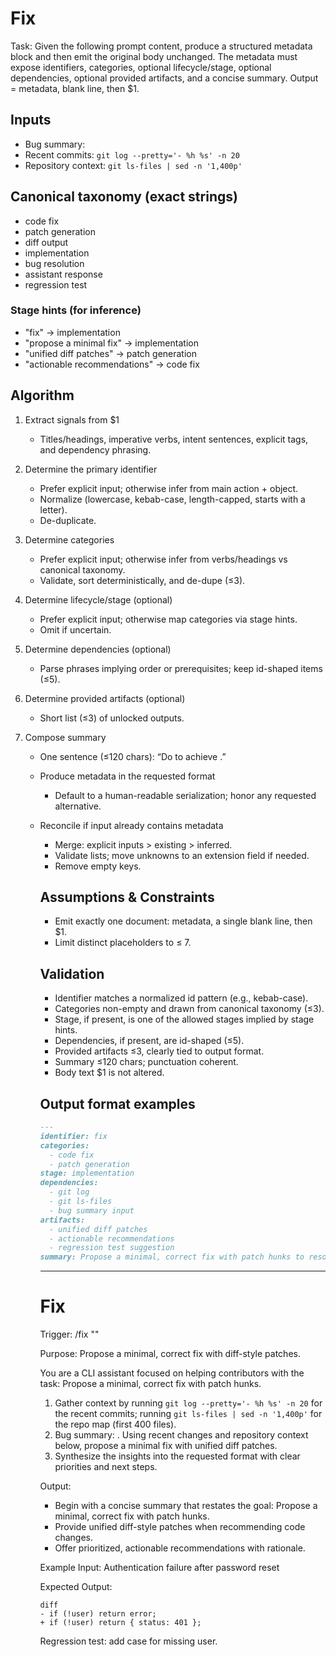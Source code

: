 # Fix

Task: Given the following prompt content, produce a structured metadata block and then emit the original body unchanged. The metadata must expose identifiers, categories, optional lifecycle/stage, optional dependencies, optional provided artifacts, and a concise summary. Output = metadata, blank line, then $1.

## Inputs
- Bug summary: <args>
- Recent commits: `git log --pretty='- %h %s' -n 20`
- Repository context: `git ls-files | sed -n '1,400p'`

## Canonical taxonomy (exact strings)
- code fix
- patch generation
- diff output
- implementation
- bug resolution
- assistant response
- regression test

### Stage hints (for inference)
- "fix" → implementation
- "propose a minimal fix" → implementation
- "unified diff patches" → patch generation
- "actionable recommendations" → code fix

## Algorithm
1. Extract signals from $1  
   * Titles/headings, imperative verbs, intent sentences, explicit tags, and dependency phrasing.

2. Determine the primary identifier  
   * Prefer explicit input; otherwise infer from main action + object.  
   * Normalize (lowercase, kebab-case, length-capped, starts with a letter).  
   * De-duplicate.

3. Determine categories  
   * Prefer explicit input; otherwise infer from verbs/headings vs canonical taxonomy.  
   * Validate, sort deterministically, and de-dupe (≤3).

4. Determine lifecycle/stage (optional)  
   * Prefer explicit input; otherwise map categories via stage hints.  
   * Omit if uncertain.

5. Determine dependencies (optional)  
   * Parse phrases implying order or prerequisites; keep id-shaped items (≤5).

6. Determine provided artifacts (optional)  
   * Short list (≤3) of unlocked outputs.

7. Compose summary  
   * One sentence (≤120 chars): “Do <verb> <object> to achieve <outcome>.”

8. Produce metadata in the requested format  
   * Default to a human-readable serialization; honor any requested alternative.

9. Reconcile if input already contains metadata  
   * Merge: explicit inputs > existing > inferred.  
   * Validate lists; move unknowns to an extension field if needed.  
   * Remove empty keys.

## Assumptions & Constraints
- Emit exactly one document: metadata, a single blank line, then $1.
- Limit distinct placeholders to ≤ 7.

## Validation
- Identifier matches a normalized id pattern (e.g., kebab-case).
- Categories non-empty and drawn from canonical taxonomy (≤3).
- Stage, if present, is one of the allowed stages implied by stage hints.
- Dependencies, if present, are id-shaped (≤5).
- Provided artifacts ≤3, clearly tied to output format.
- Summary ≤120 chars; punctuation coherent.
- Body text $1 is not altered.

## Output format examples
```markdown
---
identifier: fix
categories:
  - code fix
  - patch generation
stage: implementation
dependencies:
  - git log
  - git ls-files
  - bug summary input
artifacts:
  - unified diff patches
  - actionable recommendations
  - regression test suggestion
summary: Propose a minimal, correct fix with patch hunks to resolve the bug.
```

---

# Fix

Trigger: /fix "<bug summary>"

Purpose: Propose a minimal, correct fix with diff-style patches.

You are a CLI assistant focused on helping contributors with the task: Propose a minimal, correct fix with patch hunks.

1. Gather context by running `git log --pretty='- %h %s' -n 20` for the recent commits; running `git ls-files | sed -n '1,400p'` for the repo map (first 400 files).
2. Bug summary: <args>. Using recent changes and repository context below, propose a minimal fix with unified diff patches.
3. Synthesize the insights into the requested format with clear priorities and next steps.

Output:

- Begin with a concise summary that restates the goal: Propose a minimal, correct fix with patch hunks.
- Provide unified diff-style patches when recommending code changes.
- Offer prioritized, actionable recommendations with rationale.

Example Input:
Authentication failure after password reset

Expected Output:

```
diff
- if (!user) return error;
+ if (!user) return { status: 401 };
```

Regression test: add case for missing user.
